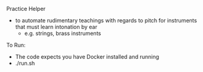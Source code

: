 Practice Helper
 * to automate rudimentary teachings with regards to pitch for instruments that must learn intonation by ear
   * e.g. strings, brass instruments

To Run:
 * The code expects you have Docker installed and running
 * ./run.sh
